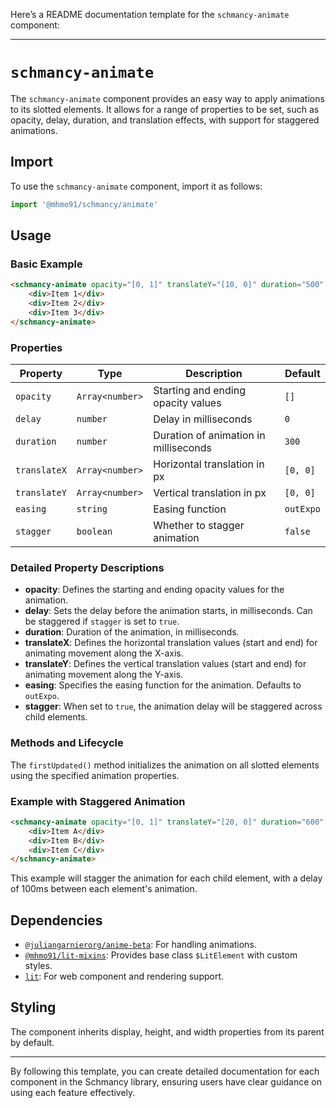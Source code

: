 Here’s a README documentation template for the `schmancy-animate` component:

---

# `schmancy-animate`

The `schmancy-animate` component provides an easy way to apply animations to its slotted elements. It allows for a range of properties to be set, such as opacity, delay, duration, and translation effects, with support for staggered animations.

## Import

To use the `schmancy-animate` component, import it as follows:

```javascript
import '@mhmo91/schmancy/animate'
```

## Usage

### Basic Example

```html
<schmancy-animate opacity="[0, 1]" translateY="[10, 0]" duration="500" easing="easeInOut">
	<div>Item 1</div>
	<div>Item 2</div>
	<div>Item 3</div>
</schmancy-animate>
```

### Properties

| Property     | Type            | Description                           | Default   |
| ------------ | --------------- | ------------------------------------- | --------- |
| `opacity`    | `Array<number>` | Starting and ending opacity values    | `[]`      |
| `delay`      | `number`        | Delay in milliseconds                 | `0`       |
| `duration`   | `number`        | Duration of animation in milliseconds | `300`     |
| `translateX` | `Array<number>` | Horizontal translation in px          | `[0, 0]`  |
| `translateY` | `Array<number>` | Vertical translation in px            | `[0, 0]`  |
| `easing`     | `string`        | Easing function                       | `outExpo` |
| `stagger`    | `boolean`       | Whether to stagger animation          | `false`   |

### Detailed Property Descriptions

- **opacity**: Defines the starting and ending opacity values for the animation.
- **delay**: Sets the delay before the animation starts, in milliseconds. Can be staggered if `stagger` is set to `true`.
- **duration**: Duration of the animation, in milliseconds.
- **translateX**: Defines the horizontal translation values (start and end) for animating movement along the X-axis.
- **translateY**: Defines the vertical translation values (start and end) for animating movement along the Y-axis.
- **easing**: Specifies the easing function for the animation. Defaults to `outExpo`.
- **stagger**: When set to `true`, the animation delay will be staggered across child elements.

### Methods and Lifecycle

The `firstUpdated()` method initializes the animation on all slotted elements using the specified animation properties.

### Example with Staggered Animation

```html
<schmancy-animate opacity="[0, 1]" translateY="[20, 0]" duration="600" delay="100" stagger>
	<div>Item A</div>
	<div>Item B</div>
	<div>Item C</div>
</schmancy-animate>
```

This example will stagger the animation for each child element, with a delay of 100ms between each element's animation.

## Dependencies

- [`@juliangarnierorg/anime-beta`](https://github.com/juliangarnier/anime): For handling animations.
- [`@mhmo91/lit-mixins`](https://github.com/mhmo91/lit-mixins): Provides base class `$LitElement` with custom styles.
- [`lit`](https://lit.dev/): For web component and rendering support.

## Styling

The component inherits display, height, and width properties from its parent by default.

---

By following this template, you can create detailed documentation for each component in the Schmancy library, ensuring users have clear guidance on using each feature effectively.
